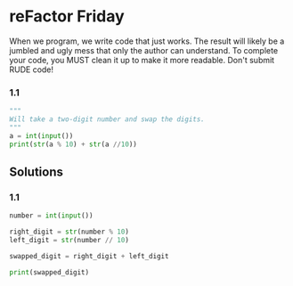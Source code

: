 # reFactor Friday

When we program, we write code that just works.
The result will likely be a jumbled and ugly mess that only
the author can understand. To complete your code, you MUST
clean it up to make it more readable. 
Don't submit RUDE code!

### 1.1
```python
"""
Will take a two-digit number and swap the digits.
"""
a = int(input())
print(str(a % 10) + str(a //10))
```



## Solutions

### 1.1
```python
number = int(input())

right_digit = str(number % 10)
left_digit = str(number // 10)

swapped_digit = right_digit + left_digit

print(swapped_digit)
```
